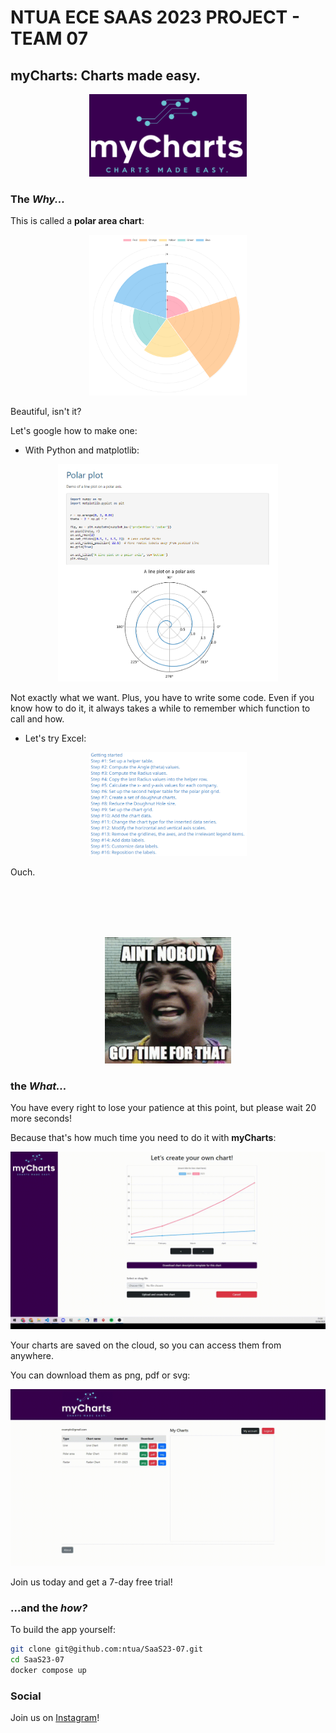 # NTUA ECE SAAS 2023 PROJECT - TEAM 07

## myCharts: Charts made easy.

<p align="center">
  <img src="images/logo.png" width="50%"/>
</p>

### The _Why..._

This is called a **polar area chart**:

<p align="center">
  <img src="images/polar.png" width="50%"/
</p>

<p align="left">
  Beautiful, isn't it? 
</p>
<p>
  Let's google how to make one: 
</p>

- With Python and matplotlib:

<p align="center">
  <img src="images/matplotlib.png" width="70%"/>
</p>

Not exactly what we want. Plus, you have to write some code. Even if you know how to do it, it always takes a while to remember which function to call and how.

- Let's try Excel:

<p align="center">
  <img src="images/excel.png" width="50%"/>
</p>

Ouch.

<br/>
<br/>
<br/>
<br/>

<p align="center">
  <img src="images/no-time.gif" width="40%"/>
</p>

### the _What..._

You have every right to lose your patience at this point, but please wait 20 more seconds!

Because that's how much time you need to do it with **myCharts**:

<p align="center">
  <img src="images/create-chart-demo.gif" width="100%"/>
</p>

Your charts are saved on the cloud, so you can access them from anywhere.

You can download them as png, pdf or svg:

<p align="center">
  <img src="images/show-charts-demo.gif" width="100%"/>
</p>

Join us today and get a 7-day free trial!

### ...and the _how?_

To build the app yourself:

```sh
git clone git@github.com:ntua/SaaS23-07.git
cd SaaS23-07
docker compose up
```

### Social

Join us on [Instagram](https://www.instagram.com/saas2023ntua/)!
